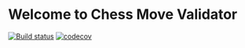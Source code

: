 # Welcome to Chess Move Validator
[![Build status](https://img.shields.io/github/workflow/status/mherrerarendon/chess_move_validator/Rust)](https://github.com/mherrerarendon/chess_move_validator)
[![codecov](https://img.shields.io/codecov/c/github/mherrerarendon/chess_move_validator)](https://codecov.io/gh/mherrerarendon/chess_move_validator)
